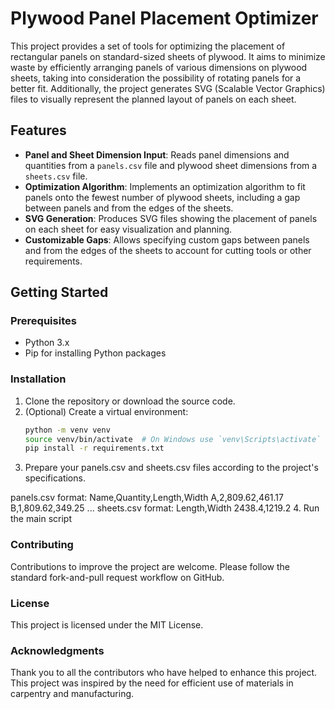# Plywood Panel Placement Optimizer

This project provides a set of tools for optimizing the placement of rectangular panels on standard-sized sheets of plywood. It aims to minimize waste by efficiently arranging panels of various dimensions on plywood sheets, taking into consideration the possibility of rotating panels for a better fit. Additionally, the project generates SVG (Scalable Vector Graphics) files to visually represent the planned layout of panels on each sheet.

## Features

- **Panel and Sheet Dimension Input**: Reads panel dimensions and quantities from a `panels.csv` file and plywood sheet dimensions from a `sheets.csv` file.
- **Optimization Algorithm**: Implements an optimization algorithm to fit panels onto the fewest number of plywood sheets, including a gap between panels and from the edges of the sheets.
- **SVG Generation**: Produces SVG files showing the placement of panels on each sheet for easy visualization and planning.
- **Customizable Gaps**: Allows specifying custom gaps between panels and from the edges of the sheets to account for cutting tools or other requirements.

## Getting Started

### Prerequisites

- Python 3.x
- Pip for installing Python packages

### Installation

1. Clone the repository or download the source code.
2. (Optional) Create a virtual environment:
   ```sh
   python -m venv venv
   source venv/bin/activate  # On Windows use `venv\Scripts\activate`
   pip install -r requirements.txt

3. Prepare your panels.csv and sheets.csv files according to the project's specifications.

panels.csv format:
Name,Quantity,Length,Width
A,2,809.62,461.17
B,1,809.62,349.25
...
sheets.csv format:
Length,Width
2438.4,1219.2
4. Run the main script

### Contributing
Contributions to improve the project are welcome. Please follow the standard fork-and-pull request workflow on GitHub.

### License
This project is licensed under the MIT License.

### Acknowledgments
Thank you to all the contributors who have helped to enhance this project.
This project was inspired by the need for efficient use of materials in carpentry and manufacturing.
